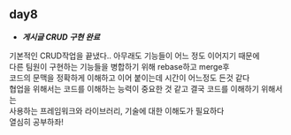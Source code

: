 ## day8

- ***게시글 CRUD 구현 완료***

기본적인 CRUD작업을 끝냈다.. 아무래도 기능들이 어느 정도 이어지기 때문에<br>
다른 팀원이 구현하는 기능들을 병합하기 위해 rebase하고 merge후<br>
코드의 문맥을 정확하게 이해하고 이어 붙이는데 시간이 어느정도 든것 같다<br>
협업을 위해서는 코드를 이해하는 능력이 중요한 것 같고 결국 코드를 이해하기 위해서는<br>
사용하는 프레임워크와 라이브러리, 기술에 대한 이해도가 필요하다<br>
열심히 공부하좌!<br>
